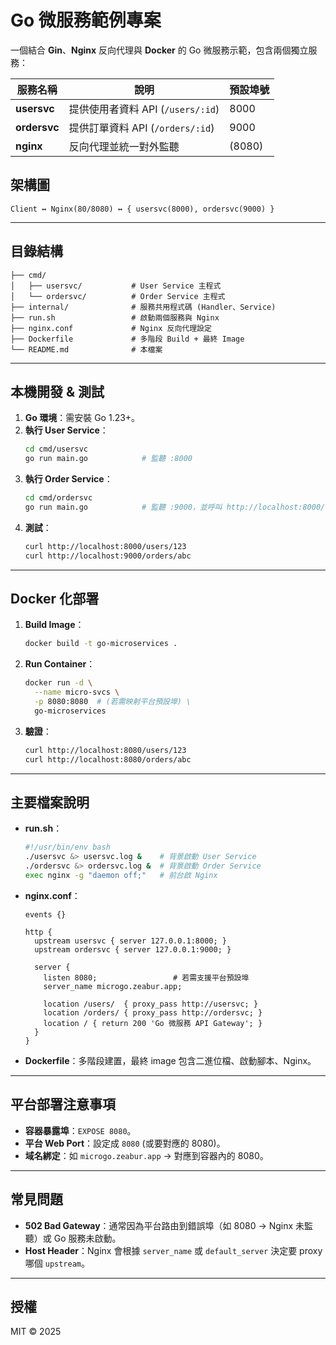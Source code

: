 # Go 微服務範例專案

一個結合 **Gin**、**Nginx** 反向代理與 **Docker** 的 Go 微服務示範，包含兩個獨立服務：

| 服務名稱    | 說明                             | 預設埠號 |
|-----------|----------------------------------|--------|
| **usersvc**  | 提供使用者資料 API (`/users/:id`)  | 8000   |
| **ordersvc** | 提供訂單資料 API (`/orders/:id`) | 9000   |
| **nginx**    | 反向代理並統一對外監聽            |(8080) |

## 架構圖
```
Client ↔ Nginx(80/8080) ↔ { usersvc(8000), ordersvc(9000) }
```

---
## 目錄結構
```
├── cmd/
│   ├── usersvc/           # User Service 主程式
│   └── ordersvc/          # Order Service 主程式
├── internal/              # 服務共用程式碼 (Handler、Service)
├── run.sh                 # 啟動兩個服務與 Nginx
├── nginx.conf             # Nginx 反向代理設定
├── Dockerfile             # 多階段 Build + 最終 Image
└── README.md              # 本檔案
``` 

---
## 本機開發 & 測試
1. **Go 環境**：需安裝 Go 1.23+。
2. **執行 User Service**：
   ```bash
   cd cmd/usersvc
   go run main.go            # 監聽 :8000
   ```
3. **執行 Order Service**：
   ```bash
   cd cmd/ordersvc
   go run main.go            # 監聽 :9000，並呼叫 http://localhost:8000/users/123
   ```
4. **測試**：
   ```bash
   curl http://localhost:8000/users/123
   curl http://localhost:9000/orders/abc
   ```

---
## Docker 化部署
1. **Build Image**：
   ```bash
   docker build -t go-microservices .
   ```
2. **Run Container**：
   ```bash
   docker run -d \
     --name micro-svcs \
     -p 8080:8080  # (若需映射平台預設埠) \
     go-microservices
   ```
3. **驗證**：
   ```bash
   curl http://localhost:8080/users/123
   curl http://localhost:8080/orders/abc
   ```

---
## 主要檔案說明
- **run.sh**：
  ```bash
  #!/usr/bin/env bash
  ./usersvc &> usersvc.log &    # 背景啟動 User Service
  ./ordersvc &> ordersvc.log &  # 背景啟動 Order Service
  exec nginx -g "daemon off;"   # 前台啟 Nginx
  ```
- **nginx.conf**：
  ```nginx
  events {}

  http {
    upstream usersvc { server 127.0.0.1:8000; }
    upstream ordersvc { server 127.0.0.1:9000; }

    server {
      listen 8080;                 # 若需支援平台預設埠
      server_name microgo.zeabur.app;

      location /users/  { proxy_pass http://usersvc; }
      location /orders/ { proxy_pass http://ordersvc; }
      location / { return 200 'Go 微服務 API Gateway'; }
    }
  }
  ```
- **Dockerfile**：多階段建置，最終 image 包含二進位檔、啟動腳本、Nginx。

---
## 平台部署注意事項
- **容器暴露埠**：`EXPOSE 8080`。
- **平台 Web Port**：設定成 `8080` (或要對應的 8080)。
- **域名綁定**：如 `microgo.zeabur.app` → 對應到容器內的 8080。

---
## 常見問題
- **502 Bad Gateway**：通常因為平台路由到錯誤埠（如 8080 → Nginx 未監聽）或 Go 服務未啟動。
- **Host Header**：Nginx 會根據 `server_name` 或 `default_server` 決定要 proxy 哪個 `upstream`。

---
## 授權
MIT © 2025
